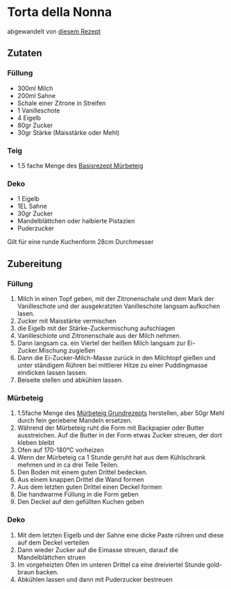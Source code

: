 # Torta della Nonna

abgewandelt von [diesem Rezept](https://www.essen-und-trinken.de/rezepte/torta-della-nonna-rezept-13230436.html)

## Zutaten
### Füllung
- 300ml Milch
- 200ml Sahne
- Schale einer Zitrone in Streifen
- 1 Vanilleschote
- 4 Eigelb
- 80gr Zucker
- 30gr Stärke (Maisstärke oder Mehl)

### Teig
- 1.5 fache Menge des [Basisrezept Mürbeteig](./muerbeteig.md)

### Deko
- 1 Eigelb
- 1EL Sahne
- 30gr Zucker
- Mandelblättchen oder halbierte Pistazien
- Puderzucker

Gilt für eine runde Kuchenform 28cm Durchmesser

## Zubereitung

### Füllung

1. Milch in einen Topf geben, mit der Zitronenschale und dem Mark der Vanilleschote und der ausgekratzten Vanilleschote langsam aufkochen lasen.
1. Zucker mit Maisstärke vermischen
1. die Eigelb mit der Stärke-Zuckermischung aufschlagen
1. Vanilleschiote und Zitronenschale aus der Milch nehmen.
1. Dann langsam ca. ein Viertel der heißen Milch langsam zur Ei-Zucker.Mischung zugießen
1. Dann die Ei-Zucker-Milch-Masse zurück in den Milchtopf gießen und unter ständigem Rühren bei mittlerer Hitze zu einer Puddingmasse eindicken lassen lassen.
1. Beiseite stellen und abkühlen lassen.

### Mürbeteig
1. 1.5fache Menge des [Mürbeteig Grundrezepts](./muerbeteig.md) herstellen, aber 50gr Mehl durch fein geriebene Mandeln ersetzen.
1. Während der Mürbeteig ruht die Form mit Backpapier oder Butter ausstreichen. Auf die Butter in der Form etwas Zucker streuen, der dort kleben bleibt
1. Ofen auf 170-180°C vorheizen
1. Wenn der Mürbeteig ca 1 Stunde geruht hat aus dem Kühlschrank mehmen und in ca drei Teile Teilen.
1. Den Boden mit einem guten Drittel bedecken.
1. Aus einem knappen Drittel die Wand formen
1. Aus dem letzten guten Drittel einen Deckel formen
1. Die handwarme Füllung in die Form geben
1. Den Deckel auf den gefüllten Kuchen geben

### Deko
1. Mit dem letzten Eigelb und der Sahne eine dicke Paste rühren und diese auf dem Deckel verteilen
1. Dann wieder Zucker auf die Eimasse streuen, darauf die Mandelblättchen struen
1. Im vorgeheizten Ofen im unteren Drittel ca eine dreiviertel Stunde gold-braun backen.
1. Abkühlen lassen und dann mit Puderzucker bestreuen
